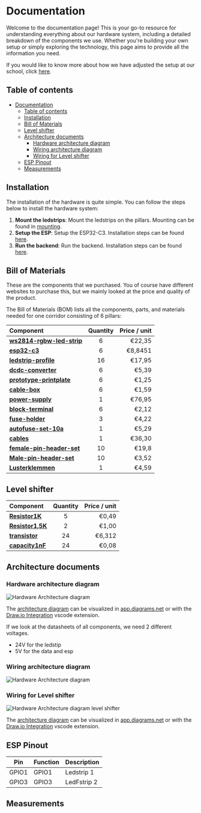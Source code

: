 # Documentation

Welcome to the documentation page! This is your go-to resource for understanding everything about our hardware system, including a detailed breakdown of the components we use. Whether you're building your own setup or simply exploring the technology, this page aims to provide all the information you need.

If you would like to know more about how we have adjusted the setup at our school, click [here](mounting/readme.md).

## Table of contents

- [Documentation](#documentation)
  - [Table of contents](#table-of-contents)
  - [Installation](#installation)
  - [Bill of Materials](#bill-of-materials)
  - [Level shifter](#level-shifter)
  - [Architecture documents](#architecture-documents)
    - [Hardware architecture diagram](#hardware-architecture-diagram)
    - [Wiring architecture diagram](#wiring-architecture-diagram)
    - [Wiring for Level shifter](#wiring-for-level-shifter)
  - [ESP Pinout](#esp-pinout)
  - [Measurements](#measurements)

## Installation

The installation of the hardware is quite simple. You can follow the steps below to install the hardware system:

1. **Mount the ledstrips**: Mount the ledstrips on the pillars. Mounting can be found in [mounting](./mounting/).
2. **Setup the ESP**: Setup the ESP32-C3. Installation steps can be found [here](./ESP_SETUP.md).
3. **Run the backend**: Run the backend. Installation steps can be found [here](../Backend/README.md#installation).

## Bill of Materials

These are the components that we purchased. You of course have different websites to purchase this, but we mainly looked at the price and quality of the product.

The Bill of Materials (BOM) lists all the components, parts, and materials needed for one corridor consisting of 6 pillars:

| Component                                                                                                                                                                                                                                                                                  | Quantity | Price / unit |
| :----------------------------------------------------------------------------------------------------------------------------------------------------------------------------------------------------------------------------------------------------------------------------------------- | :------: | -----------: |
| [**ws2814-rgbw-led-strip**](https://www.btf-lighting.com/products/ws2814-12v-24v-4-in-1-similar-sk6812-rgbw-pixels-addressable-ws2811-rgbww-rgbcw-5050-3pin-led-lights?variant=43463309459682)                                                                                             |    6     |       €22,35 |
| [**esp32-c3**](https://www.digikey.be/en/products/detail/espressif-systems/ESP32-C3-DEVKITM-1/13684315?s=N4IgTCBcDaIIwE4BsBWAtAUQMoAUDMYaAwnmgCIYBqA0gJIAqAsmnGgHJkgC6AvkA)                                                                                                                |    6     |      €8,8451 |
| [**ledstrip-profile**](https://www.ledshop-groenovatie.com/Aluminium-Profiel-LED-Strip-Opbouw-1,5m-Compleet-1)                                                                                                                                                                             |    16    |       €17,95 |
| [**dcdc-converter**](https://www.otronic.nl/nl/lm2596s-instelbare-step-down-4-40v-125-37v-met-onb.html)                                                                                                                                                                                    |    6     |        €5,39 |
| [**prototype-printplate**](https://www.otronic.nl/nl/experimenteer-prototyping-printplaat-7x9cm-groen.html)                                                                                                                                                                                |    6     |        €1,25 |
| [**cable-box**](https://www.allekabels.be/lasdoos/22371/3914218/aansluitdoos.html?mc=nl-be&gad_source=4&gclid=CjwKCAiAivGuBhBEEiwAWiFmYfwxxcCCo7jKSgO8jgDI1kcRSnMjFWVOvQXYugo6C8fBlBvdbIoQIxoCPRkQAvD_BwE)                                                                                 |    6     |        €1,59 |
| [**power-supply**](https://www.ledstripkoning.be/accessoires/adapters-12-en-24-volt/600w-24v-25a-professionele-voeding-voor-led-strips?gad_source=1&gclid=CjwKCAiAivGuBhBEEiwAWiFmYTggibyc4zfjcq7FT6RLFWak3v8JL1AJRPUxQzaCdWfI0lQoOlbzJBoCOJAQAvD_BwE)                                     |    1     |       €76,95 |
| [**block-terminal**](https://be.farnell.com/camdenboss/ctb0100-6/pcb-terminal-5mm-6p/dp/3378876)                                                                                                                                                                                           |    6     |        €2,12 |
| [**fuse-holder**](https://www.allekabels.be/zekeringen/1615/5715/standaard-zekeringhouder.html?lang=nl-be)                                                                                                                                                                                 |    3     |        €4,22 |
| [**autofuse-set-10a**](https://www.allekabels.be/zekeringen/1615/1067905/mini-autozekering-10-ampere.html)                                                                                                                                                                                 |    1     |        €5,29 |
| [**cables**](https://netstore.rexel.be/NS/servlet/be.rex.ns.cf.RexStartServlet?sessionreset=1)                                                                                                                                                                                             |    1     |       €36,30 |
| [**female-pin-header-set**](https://be.farnell.com/en-BE/harwin/m20-7822046/connector-receptacle-tht-2-54mm/dp/7991967?gad_source=1&gclid=CjwKCAiA_5WvBhBAEiwAZtCU72bh7TvcaRVvL1va6MB8IyMt07SbZYtpANeCO3Gfjd5bcRMUCOIMTRoCZ2kQAvD_BwE&CMP=KNC-GBE-SHOPPING-PMAX-Test1607&gross_price=true) |    10    |        €19,8 |
| [**Male-pin-header-set**](https://be.farnell.com/harwin/m20-9990846/connector-header-tht-2-54mm-8way/dp/1022257)                                                                                                                                                                           |    10    |        €3,52 |
| [**Lusterklemmen**](https://www.hubo.be/nl/p/profile-lusterklem-6mm-pvc-4-stuks/98445/)                                                                                                                                                                                                    |    1     |        €4,59 |

## Level shifter

| Component                                                                                                                  | Quantity | Price / unit |
| :------------------------------------------------------------------------------------------------------------------------- | :------: | -----------: |
| [**Resistor1K**](https://www.otronic.nl/nl/10x-weerstand-1k-ohm-1-4-watt-5.html)                                           |    5     |        €0,49 |
| [**Resistor1,5K**](https://www.kiwi-electronics.com/nl/weerstand-1-5k-ohm-1-4-watt-5-10-stuks-657)                         |    2     |        €1,00 |
| [**transistor**](https://be.farnell.com/on-semiconductor/bc547ctfr/transistor-bipol-npn-45v-to-92/dp/2453792?st=BC547CTFR) |    24    |       €6,312 |
| [**capacity1nF**](https://gigatek.be/nl/velleman-keramische-condensator-1nf--velvec1n0)                                    |    24    |        €0,08 |

## Architecture documents

### Hardware architecture diagram

<picture>
  <source
    srcset="./exports/HardwareArchitectureDiagram_dark.svg"
    media="(prefers-color-scheme: dark)"
  />
  <source
    srcset="./exports/HardwareArchitectureDiagram_light.svg"
    media="(prefers-color-scheme: light), (prefers-color-scheme: no-preference)"
  />
  <img alt="Hardware Architecture diagram" />
</picture>

The [architecture diagram](./ArchitectureDiagram.drawio) can be visualized in [app.diagrams.net](https://app.diagrams.net/) or with the [Draw.io Integration](https://marketplace.visualstudio.com/items?itemName=hediet.vscode-drawio) vscode extension.

If we look at the datasheets of all components, we need 2 different voltages.

- 24V for the ledstip
- 5V for the data and esp

### Wiring architecture diagram

<picture>
  <source
    srcset="./exports/Wiring-Wiring.drawio_Dark.svg"
    media="(prefers-color-scheme: dark)"
  />
  <source
    srcset="./exports/Wiring-Wiring.drawio_Light.svg"
    media="(prefers-color-scheme: light), (prefers-color-scheme: no-preference)"
  />
  <img alt="Hardware Architecture diagram" />
</picture>

### Wiring for Level shifter

<picture>
  <source
    srcset="./exports/Wiring-Level-Shifter.drawio_Dark.svg"
    media="(prefers-color-scheme: dark)"
  />
  <source
    srcset="./exports/Wiring-Level-Shifter.drawio_Light.svg"
    media="(prefers-color-scheme: light), (prefers-color-scheme: no-preference)"
  />
  <img alt="Hardware Architecture diagram level shifter" />
</picture>

The [architecture diagram](./ArchitectureDiagram.drawio) can be visualized in [app.diagrams.net](https://app.diagrams.net/) or with the [Draw.io Integration](https://marketplace.visualstudio.com/items?itemName=hediet.vscode-drawio) vscode extension.

## ESP Pinout

|  Pin  | Function | Description |
| :---: | -------- | ----------- |
| GPIO1 | GPIO1    | Ledstrip 1  |
| GPIO3 | GPIO3    | LedFstrip 2 |

## Measurements
